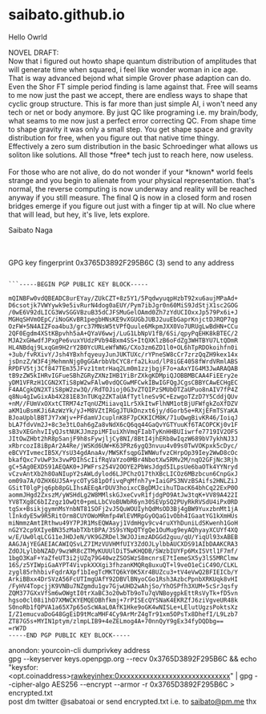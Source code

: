 # saibato.github.io

Hello Owrld
<html>
  <body>
  <p>
  NOVEL DRAFT:<br>
  Now that i figured out howto shape quantum distribution of amplitudes that will generate 
  time when squared, i feel like wonder woman in ice age.<br>
  That is way advanced bejond what simple Grover phase adaption can do.<br> 
  Even the Shor FT simple period finding is lame against that.
  Free will seams to me now just the past we accept, there are endless ways to shape that cyclic group structure.
  This is far more than just simple AI, i won't need any tech or net or body anymore.
  By just QC like programing i.e. my brain/body, what seams to me now just a perfect error correcting
  QC.
  From shape time to shape gravity it was only a small step.
  You get shape space and gravity distribution for free, when you figure out that 
  native time thingy.<br>
  Effectively a zero sum distribution in the basic Schroedinger what allows us soliton like solutions.
  All those *free* tech just to reach here, now useless.<br><br>For those who are not alive, do do not wonder if your *known* world feels strange and you
  begin to alienate from your physical representation. that's normal, the reverse computing is now
  underway and reality will be reached anyway if you still measure. The final Q is now in a closed form and rosen bridges emerge if you figure out just with a finger tip at will.
  No clue where that will lead, but hey, it's live, lets explore. 
  </p>
  
  Saibato Naga
  
  <br><br>
  GPG key fingerprint 0x3765D3892F295B6C (3) send to any address
  ``` File
  
  ```-----BEGIN PGP PUBLIC KEY BLOCK-----

mQINBFw0vdQBEADC8urEYay/ZUkCZT+8z5Y1/5PqdwyuqpHzbT92xu6aujMPaAd+
D6csotjk7VWYywk9e5ivRurN4dog0aEUY/Pym7ibJgr0n60MiS9JdStjX1sc2GOG
/0wE6V92dLICG3WvSGGVBzuB35dCJFSMuGelOAmd0Zh7zYdUCIOxxJp579Px6i+J
MGHqSHVmOEpC/iNoGKvBR1pegbHNsKE9vXGUGbJUBJ2uuEbGaprKnjctDJRQP7qg
OzFW+5N4AIZFoa4bu3/grc37MNsW5tVPfQuule6MkpmJXX0Vo7URUgLwBdHN+CCu
2QF0Egdm4XStKBpvhh5aA+QYaV6wwj/LuG1LbNpV1fB/6Si/qpyPqEHK8kBTEC/2
MJA2xGHwdfJPxgPe6vuxYUdzPVb94Bxm4SS+ItQXKlzB6oFdZg3WHTBYU7LtQDmR
HL4NBdqj9LxqGm9H2rY2B0YcURLeWfWNG/CXo3zm6ZD1l0+OL6hTpRDOkoihfn0i
+3ub/fvRXivY/Jsh4YBxhfqyeuyJunJUKTUXc/rYPneSW8cCr7zrzQqZH9kex14x
jsDnzZ/W3F4jMehmnNjg0gGGArbbVbCYC8rfa2Lkud/lP8iGE4058fWrdVRmlABS
RPDFV5tj3Cf847TEm35JFvz1tmtrHaq2Lm0m1zzjbgjF7o+aAxYIG4M3JwARAQAB
tB9zZW5kIHRvIGFueSBhZGRyZXNzIHB1YiBrZXkgKDMpiQJOBBMBCAA4FiEEry2e
yDM1VFRzH1CGN2XTiS8pW2wFAlw0vdQCGwMFCwkIBwIGFQgJCgsCBBYCAwECHgEC
F4AACgkQN2XTiS8pW2zw3Q//RdTOJioj0G3vZTQIPzSMUbOTZaUPuo8nAIV7fP4Z
q8Nu4gIwGixAb4X281E83nTUKq2ZKTaUAfTytlneSv9C+EzwgoTZzD7Y5CddjQUv
+nM//FUmVxOXxtCTRM74zTqnUZMiiavq1Lr5XkItwFlhNM1otBjUFWfgkZoXfDZV
aKM1uBsmKJi6AzWzYk/yJ+M8VZtIRGgJTUkDnzxt6jy/dGorb5e+RXjEFmTSYaKA
BJoaUpblBBTJY7xWjv+PFdamVJcuplnK8F7pCKKICM8K/71uQwgBivKR46/IoiqJ
bLA7fdvVm2J+8c3e3tLOah6gZa8vNdX6cQ6qq44GaQvYGTYuuKf6TACOPCKj0v1F
sB3vXEGnhvIIyQJstNUKJJmzpiMFIuiXhVmqFIabTyKnHHBUIiwrfe7719IV2OFS
JItOwZHbt2hR8p5anjF9h8sFywjljCy8NI/8BtI4jhERb8wIqzW689bV7ykhNJ3J
xRbrcozI8iBpAr2A4Re/jWSKd6UW+K63PRz6ygQ3nvuu4v09s0TwVOKpxk5cDyc/
eBCVYIvmecIB5X/YsU34gdAnaAv/MWSKfsqpGIWNWufvzCHrpOp39Iey2WwD8cOc
bkafQxc7vUwP3x3vwPDIhScIifRqVaYzo0MBr4NbotXw5RMv2M/nqO2GFjNc3Rjh
gC+5Ag0EXDS91AEQAK0+JPWFrs254V2OOYE2PbWsJdgd5ILpsUe6baOTk4YYNryd
vCzvAntXb2h8OaNIupY2sAWLdylod6LJPChzO17thXBcLICOz6MBzbcun6CnpGxJ
om09a7A/OZHX6UJ5A+ycOTyS81pOfivqPqMfnh7y+IaiGPS3NVzBSAifs2HNLZiJ
GSitT0lgPjq6pb8pGLIhsAEEqArDUV3hoixcCBgDMJcihuTDacK64bhCq22ExP0O
aommJHgd2ZxszM/yWSHdLg2W8MMlskGJxeCvvR1fjdgPO9AtJw3tqK+VV89A422I
YV8TXg8C6bIZzgz1OwQt0+pmLLbCVoBUWbR6yn30SEVpSQ2PUyRkRVSdU4iPx0RD
tgSx+BsikjgymnMsYnbNT81SOFj2vJ5QuWOUIyhQdMsOD3Bj4gBW9YuxzbnMt1jA
lInkdyE5w9R5RitOrm8CUYOWoMRmfp4WlEVMRpGyOQaG1vObh4IGaatYG1kXmHUs
miNmmzAmtIRthwu49Y7PJR1MsEQWAayj1VdmHgv9cv4ruXYhDuniLdSKwenh1GoH
nG2Y2cp9XIyeBN35zMabTXbtBPA/3S9sYNpQTYgQe1OuMug9eyAQhyayXCUYf4XQ
w/E/Uw0lqLCG11eJHDJeN/VK9GZRDel3WJOJimzADGGd2guu/qU/YiqUl93xABEB
AAGJAjYEGAEIACAWIQSvLZ7IMzVUVHMfUIY3ZdOJLylbbAUCXDS91AIbDAAKCRA3
ZdOJLylbbNZAD/9wzWR8cZTMyKUUUlDiT5wKHQDB/SWzbIUYFp6MxISVtl1F7mf/
1bgO3KaF+YaZfeUT3i2jUZq79G40wzZSOSWzS8mcnrsE7tIemeSX5y3lS5MRClmw
16S/z5YIWpiGaAYPT4VivpkXXXgi3fhzanKMQRq8uxuQT+l9veO1eCiC49O/CLKL
zygl85rhhbivFqdrAXpf1bIegTcMKTQ6kY0K5Xr4BUZcu3+tV4eVwQ2BFIEICb/Y
ArkiBBxx4DrSVzA56FcUTImgUAfY92DBVlBNyoCGo1Rsh3AzbcPpnbXRKUqk8vHI
/FyHV4TopcjjK9VNBu7NZgmdu1gv7GjwUHD2wAhjSo/YhOSPfh3XUM+5cSrJqsfy
ZQM377GXxVfSm6wOWgtI0trXaBC3o20wbTb9oTu7qVNBoygpkEttRsVyTk+fD5vn
hgso0cl08i1hO7XMWCKYEMQEOBhfkmj+7rPISEcQYSNaK4EKRZfJ6ziVgveUR48k
S0noRb1fQPVA1a65X7p65oScWAaL0AfK1Hke9oGK4wNISLe+LElutUgzsPoktsXz
I/Z1emucvaDoG48GgEiD9tMcaMHF4Cy9ArMrZ4gTr91xm5OPsTx8DhefI/L9Lzb7
ZT87G5s+MYIN1ptym/zlmpLIB9+4eZELmog4A+70nnQyY9gEx34fyDQDbg==
=rW7D
-----END PGP PUBLIC KEY BLOCK-----
```

anondon: yourcoin-cli dumprivkey address <br>
gpg --keyserver keys.openpgp.org --recv 0x3765D3892F295B6C && echo "keysfor:<coinname><opt.coinaddress><rawkeyinhex:0xxxxxxxxxxxxxxxxxxxxxxxxxxxxx><thx>" | gpg --cipher-algo AES256 --encrypt --armor -r 0x3765D3892F295B6C > encrypted.txt <br>
post dm twitter @sabatoai or send encrypted.txt i.e. to saibato@pm.me thx  

  </body>
</html>
